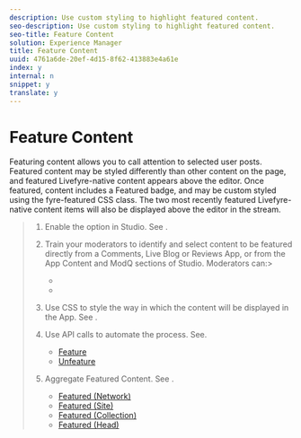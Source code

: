 ```yaml
---
description: Use custom styling to highlight featured content.
seo-description: Use custom styling to highlight featured content.
seo-title: Feature Content
solution: Experience Manager
title: Feature Content
uuid: 4761a6de-20ef-4d15-8f62-413883e4a61e
index: y
internal: n
snippet: y
translate: y
---
```


# Feature Content

Featuring content allows you to call attention to selected user posts. Featured content may be styled differently than other content on the page, and featured Livefyre-native content appears above the editor. Once featured, content includes a Featured badge, and may be custom styled using the fyre-featured CSS class. The two most recently featured Livefyre-native content items will also be displayed above the editor in the stream.

>1. Enable the option in Studio. See [](t_enable_featuring_content_in_studio.md#t_enable_featuring_content_in_studio).
>1. Train your moderators to identify and select content to be featured directly from a Comments, Live Blog or Reviews App, or from the App Content and ModQ sections of Studio.
>       Moderators can:>    
>    * [](t_select_content_to_feature_from_studio.md#select_content_to_feature_from_studio)
>    * [](t_select_content_to_feature.md#t_select_content_to_feature)
>    
>1. Use CSS to style the way in which the content will be displayed in the App. See [](c_use_css_to_style_featured_content.md#c_use_css_to_style_featured_content).
>1. Use API calls to automate the process. See[](c_feature_apis.md#c_feature_apis).
>    
>    * [ Feature](#c_feature_apis/section_jpw_nqw_xz)
>    * [ Unfeature](#c_feature_apis/section_knh_mqw_xz)
>    
>1. Aggregate Featured Content. See [](c_aggregated_featured_content_using_the_featured_apis.md#c_aggregated_featured_content_using_the_featured_apis).
>    
>    * [ Featured (Network)](#c_aggregated_featured_content_using_the_featured_apis/section_cgm_1nw_xz)
>    * [ Featured (Site)](#c_aggregated_featured_content_using_the_featured_apis/section_lq5_ymw_xz)
>    * [ Featured (Collection)](#c_aggregated_featured_content_using_the_featured_apis/section_kgc_xmw_xz)
>    * [ Featured (Head)](#c_aggregated_featured_content_using_the_featured_apis/section_n4b_lmw_xz)
>    
